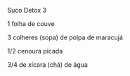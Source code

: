 Suco Detox 3

1 folha de couve

3 colheres (sopa) de polpa de maracujá

1/2 cenoura picada

3/4 de xícara (chá) de água